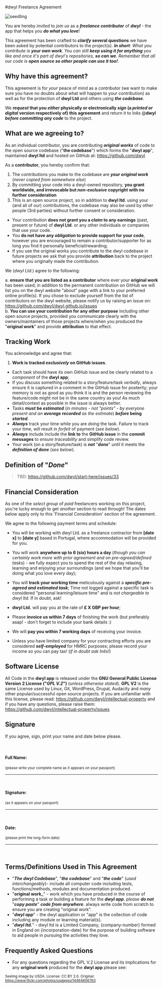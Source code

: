 #dwyl Freelance Agreement

![seedling](http://i.imgur.com/u6xFrZX.jpg)

You are hereby _invited_ to _join us_ as a _**freelance contributor**_ of _**dwyl**_  - the app that helps you _**do what you love**_!

This agreement has been crafted to **_clarify_ several questions** we have been asked by potential contributors to the project(s).
_**In short**: What you contribute is **your own work**. You can still **keep using it for anything** you like and once it's part of dwyl's repositories, **so can we**. Remember that all our code is **open source so other people can use it too!**_.


## Why have this agreement?

This agreement is for _your_ peace of mind as a contributor (we want to make sure you have no doubts about what will happen to your contribution) as well as for the protection of **dwyl Ltd** and others using _**the codebase**_.

We **_request_ that you _either_ physically or electronically _sign_ (a _printed or digital_ version respectively of) this agreement** and return it to Inês @**dwyl** _**before committing any code**_ to the project.

## What are we agreeing to?

As an individual contributor, you are contributing **_original works_** of code
to the open source codebase ("**the codebase**") which forms the "**dwyl app**",
maintained **dwyl ltd** and hosted on GitHub at: https://github.com/dwyl

As a **contributor**, you hereby confirm that:

1. The contributions you make to the codebase are **_your original work_**
(_never copied from somewhere else_)
2. By committing your code into a dwyl-owned repository, **you grant worldwide, and irrevocable but _non-exclusive_ copyright with no further consideration**
3. This is an open source project, so in addition to **dwyl ltd**. using your (and all of our) contributions, the codebase may also be used by other people (3rd parties) without further consent or consideration.
+ Your contribution **does not grant you a _claim_ to any earnings** (past, present or future) of **dwyl Ltd**. or any other individuals or companies that use your code.
+ You **do not have any _obligation_ to provide support for your code**, however you are encouraged to remain a contributor/supporter for as long you find it personally beneficial/rewarding;
+ If you use the original works you contribute to the dwyl codebase in future projects we ask that you provide **attribution** back to the project where you originally made the contribution.

We (_dwyl Ltd_.) agree to the following:

a. **ensure that you are listed as a contributor** where ever your **original work** has been used; in addition to the permanent contribution on GitHub we will list you on the dwyl website "about" page with a link to your preferred online profile(s). If you chose to exclude yourself from the list of contributors on the dwyl website, please notify us by raising an issue on: https://github.com/dwyl/dwyl.github.io/issues  
b. **You can use your contribution for any other purpose** including other open source projects, provided you communicate clearly with the owners/maintainers of those projects where/when you produced the "**original work**" and provide **attribution** to that effect.



## Tracking Work

You acknowledge and agree that:

1. **Work is tracked _exclusively_ on GitHub issues**.
+ Each task should have its own GitHub issue and be clearly related to a _component_ of the **dwyl app**;
+ If you discuss something related to a story/feature/task _verbally_, always ensure it is captured in a comment in the GitHub issue for posterity; your memory is not as good as you think it is and the person reviewing the feature/code might not be in the same country as you! As much detail/context as possible in the issue is always better.
+ Tasks _**must**_ **be _estimated_** (_in minutes - not "points" - by everyone present and an **average recorded** as the estimate_) **_before_ being _started_**.
+ _**Always**_ track your time while you are _doing_ the task. Failure to track your time, will result in _forfeit_ of payment (_see below_).
+ _**Always**_ include include the **link to** the **GitHub issue** in the **commit messages** to _ensure traceability_ and simplify code review.
+ Your work (on a story/feature/task) is _**not**_ "_**done**_" _until_ it meets the _**definition of done**_ (_see below_).


## Definition of "_Done_"

> TBD: https://github.com/dwyl/start-here/issues/33


## Financial Consideration

As one of the _select group_ of _paid_ freelancers working on this project, you're lucky enough to get _another_ section to read through! The dates below apply only to this 'Financial Consideration' section of the agreement.

We agree to the following payment terms and schedule:

+ You will be working with dwyl Ltd. as a freelance contractor from **[date x]** to **[date y]** based in Portugal, where accommodation will be provided for you.
+ You will work **anywhere up to 6 (six) hours a day**
(_though you can certainly work more with prior agreement and on pre-agreed/defined tasks_) - we fully expect you to spend the rest of the day relaxing,
learning and enjoying your surroundings (and we hope that
you'll be doing what you love every day);
+ You will **track your working time** meticulously against a ***specific pre-agreed and estimated task***; Time not logged against a specific task is considered "personal learning/leisure time" and is _not chargeable to dwyl ltd_. If in doubt, ask!


+ **dwyl Ltd.** will pay you at the rate of **£ X GBP per hour**;
+ Please **invoice us within 7 days** of finishing the work (but preferably asap! - don't forget to include your bank details :)
+ We will **pay you within 7 working days** of receiving your invoice.
+ Unless you have limited company for your contracting efforts you are considered
***self-employed*** for HMRC purposes; please record your income so you can pay tax! (_if in doubt ask Inês!_)

## Software License

All Code in the **dwyl app** is released under the **GNU General Public License Version 2 License ("_GPL V.2_")** (_unless otherwise stated_).
**GPL V2** is the same License used by Linux, Git, WordPress, Drupal, Audacity and _many_ other popular/successful open source projects.
If you are unfamiliar with this license, please read:
https://github.com/dwyl/intellectual-property
and if you have any questions, please raise them:
https://github.com/dwyl/intellectual-property/issues





## Signature
If you agree, sign, print your name and date below please.
<br/>
<br/>
<br/>
#### Full Name:

<small>(please write your complete name as it appears on your passport) </small>

*****

<br/>

#### Signature:

<small>(as it appears on your passport) </small>

*****

<br/>

#### Date:

<small>(please print the long-form date) </small>

*****

<br/>


## Terms/Definitions Used in This Agreement

+ "_**The dwyl Codebase**_", "_**the codebase**_" and "_**the code**_" (*used interchangeably*)- include all computer code including tests, functions/methods, modules and documentation produced.
+ "**original work_**" - work which you have produced in the course of performing a task or building a feature for the _**dwyl app**_.
_please **do not**_ "_**copy paste**_" _**code from anywhere**_. always write code from scratch to ensure you are creating "original work".
+ "_**dwyl app**_" - the dwyl application or "app" is the collection of code including any module or learning material(s).
+ "_**dwyl ltd.**_" - dwyl ltd is a Limited Company, {company-number} formed in England on {incorporation-date} for the purpose of building software
to aid people in pursuing the activities they love.

## Frequently Asked Questions

+ For any questions regarding the GPL V.2 License and its implications for any **original work** produced for the **dwyl app** please see:


<small>Seeling image by USDA. License: CC BY 2.0. Original: https://www.flickr.com/photos/usdagov/14464606763</small>
